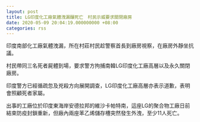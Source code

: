 ```yaml
---
layout: post
title: LG印度化工廠氣體洩漏釀死亡　村民示威要求關閉廠房
date: 2020-05-09 20:04:19.000000000 +08:00
categories: rss
---
```


印度南部化工廠氣體洩漏，所在村莊村民趁警察首長到廠房視察，在廠房外靜坐抗議。

村民帶同三名死者屍體到場，要求警方拘捕南韓LG印度化工廠高層以及永久關閉廠房。

印度警方已經循疏忽及兇殺方向展開調查，LG印度化工廠高層亦表示道歉，表明會照顧死者家屬。

出事的工廠位於印度東海岸安德拉邦的維沙卡帕特南，這座LG的聚合物工廠日前結束防疫封鎖重新，但廠內兩座苯乙烯儲存槽突然發生外洩，至少11人死亡。
